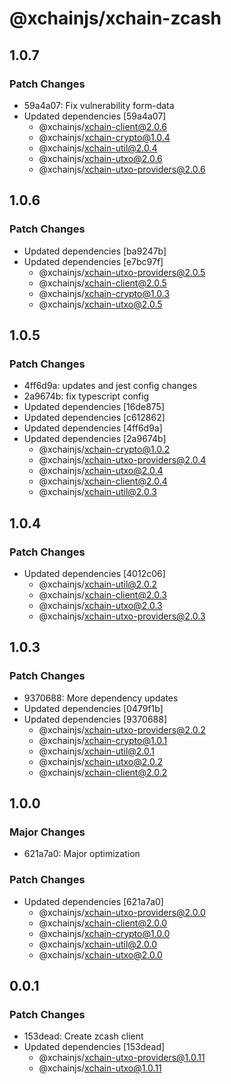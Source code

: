 # @xchainjs/xchain-zcash

## 1.0.7

### Patch Changes

- 59a4a07: Fix vulnerability form-data
- Updated dependencies [59a4a07]
  - @xchainjs/xchain-client@2.0.6
  - @xchainjs/xchain-crypto@1.0.4
  - @xchainjs/xchain-util@2.0.4
  - @xchainjs/xchain-utxo@2.0.6
  - @xchainjs/xchain-utxo-providers@2.0.6

## 1.0.6

### Patch Changes

- Updated dependencies [ba9247b]
- Updated dependencies [e7bc97f]
  - @xchainjs/xchain-utxo-providers@2.0.5
  - @xchainjs/xchain-client@2.0.5
  - @xchainjs/xchain-crypto@1.0.3
  - @xchainjs/xchain-utxo@2.0.5

## 1.0.5

### Patch Changes

- 4ff6d9a: updates and jest config changes
- 2a9674b: fix typescript config
- Updated dependencies [16de875]
- Updated dependencies [c612862]
- Updated dependencies [4ff6d9a]
- Updated dependencies [2a9674b]
  - @xchainjs/xchain-crypto@1.0.2
  - @xchainjs/xchain-utxo-providers@2.0.4
  - @xchainjs/xchain-utxo@2.0.4
  - @xchainjs/xchain-client@2.0.4
  - @xchainjs/xchain-util@2.0.3

## 1.0.4

### Patch Changes

- Updated dependencies [4012c06]
  - @xchainjs/xchain-util@2.0.2
  - @xchainjs/xchain-client@2.0.3
  - @xchainjs/xchain-utxo@2.0.3
  - @xchainjs/xchain-utxo-providers@2.0.3

## 1.0.3

### Patch Changes

- 9370688: More dependency updates
- Updated dependencies [0479f1b]
- Updated dependencies [9370688]
  - @xchainjs/xchain-utxo-providers@2.0.2
  - @xchainjs/xchain-crypto@1.0.1
  - @xchainjs/xchain-util@2.0.1
  - @xchainjs/xchain-utxo@2.0.2
  - @xchainjs/xchain-client@2.0.2

## 1.0.0

### Major Changes

- 621a7a0: Major optimization

### Patch Changes

- Updated dependencies [621a7a0]
  - @xchainjs/xchain-utxo-providers@2.0.0
  - @xchainjs/xchain-client@2.0.0
  - @xchainjs/xchain-crypto@1.0.0
  - @xchainjs/xchain-util@2.0.0
  - @xchainjs/xchain-utxo@2.0.0

## 0.0.1

### Patch Changes

- 153dead: Create zcash client
- Updated dependencies [153dead]
  - @xchainjs/xchain-utxo-providers@1.0.11
  - @xchainjs/xchain-utxo@1.0.11
